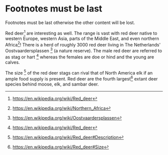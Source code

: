 # Footnotes must be last

Footnotes must be last otherwise the other content will be lost.

Red deer[^1] are interesting as well.
The range is vast with red deer native to western Europe, western Asia, parts of the Middle East, and even northern Africa[^2]!
There is a herd of roughly 3000 red deer living in The Netherlands' Oostvaardersplassen [^3] (a nature reserve).
The male red deer are referred to as stag or hart [^1] whereas the females are doe or hind and the young are calves.

The size [^4] of the red deer stags can rival that of North America elk if an ample food supply is present. Red deer are the fourth largest[^5] extant deer species behind moose, elk, and sambar deer.

[^1]: https://en.wikipedia.org/wiki/Red_deer
[^2]: https://en.wikipedia.org/wiki/Northern_Africa
[^3]: https://en.wikipedia.org/wiki/Oostvaardersplassen
[^4]: https://en.wikipedia.org/wiki/Red_deer#Description
[^5]: https://en.wikipedia.org/wiki/Red_deer#Size
<!--- I tried to stash a comment at the bottom, but it will be shuffled around --->